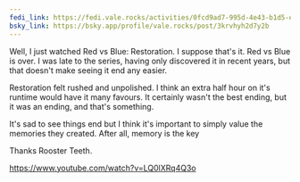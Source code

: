 ```yaml
---
fedi_link: https://fedi.vale.rocks/activities/0fcd9ad7-995d-4e43-b1d5-ec42c5cf6df2
bsky_link: https://bsky.app/profile/vale.rocks/post/3krvhyh2d7y2b
---
```


Well, I just watched Red vs Blue: Restoration. I suppose that's it. Red vs Blue is over. I was late to the series, having only discovered it in recent years, but that doesn't make seeing it end any easier.

Restoration felt rushed and unpolished. I think an extra half hour on it's runtime would have it many favours. It certainly wasn't the best ending, but it was an ending, and that's something.

It's sad to see things end but I think it's important to simply value the memories they created. After all, memory is the key

Thanks Rooster Teeth.

<https://www.youtube.com/watch?v=LQ0lXRq4Q3o>

